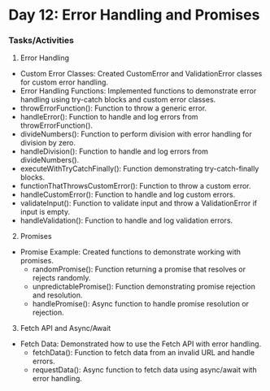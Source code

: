 # Day 12: Error Handling and Promises

### Tasks/Activities

1. Error Handling

- Custom Error Classes: Created CustomError and ValidationError classes for custom error handling.
- Error Handling Functions: Implemented functions to demonstrate error handling using try-catch blocks and custom error classes.
- throwErrorFunction(): Function to throw a generic error.
- handleError(): Function to handle and log errors from throwErrorFunction().
- divideNumbers(): Function to perform division with error handling for division by zero.
- handleDivision(): Function to handle and log errors from divideNumbers().
- executeWithTryCatchFinally(): Function demonstrating try-catch-finally blocks.
- functionThatThrowsCustomError(): Function to throw a custom error.
- handleCustomError(): Function to handle and log custom errors.
- validateInput(): Function to validate input and throw a ValidationError if input is empty.
- handleValidation(): Function to handle and log validation errors.

2. Promises

- Promise Example: Created functions to demonstrate working with promises.
  - randomPromise(): Function returning a promise that resolves or rejects randomly.
  - unpredictablePromise(): Function demonstrating promise rejection and resolution.
  - handlePromise(): Async function to handle promise resolution or rejection.

3. Fetch API and Async/Await

- Fetch Data: Demonstrated how to use the Fetch API with error handling.
  - fetchData(): Function to fetch data from an invalid URL and handle errors.
  - requestData(): Async function to fetch data using async/await with error handling.
